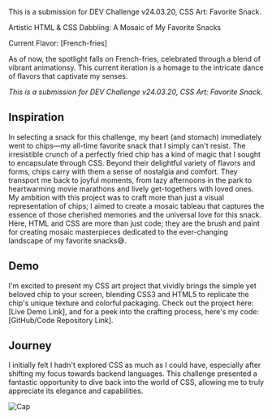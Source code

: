 This is a submission for DEV Challenge v24.03.20, CSS Art: Favorite Snack.

Artistic HTML & CSS Dabbling: A Mosaic of My Favorite Snacks

 Current Flavor: [French-fries]

As of now, the spotlight falls on French-fries, celebrated through a blend of vibrant animationsy. 
This current iteration is a homage to the intricate dance of flavors that captivate my senses.

_This is a submission for DEV Challenge v24.03.20, CSS Art: Favorite Snack._

## Inspiration 
In selecting a snack for this challenge, my heart (and stomach) immediately went to chips—my all-time favorite snack that I simply can't resist. The irresistible crunch of a perfectly fried chip has a kind of magic that I sought to encapsulate through CSS. Beyond their delightful variety of flavors and forms, chips carry with them a sense of nostalgia and comfort. They transport me back to joyful moments, from lazy afternoons in the park to heartwarming movie marathons and lively get-togethers with loved ones. My ambition with this project was to craft more than just a visual representation of chips; I aimed to create a mosaic tableau that captures the essence of those cherished memories and the universal love for this snack. Here, HTML and CSS are more than just code; they are the brush and paint for creating mosaic masterpieces dedicated to the ever-changing landscape of my favorite snacks😅.

## Demo
I'm excited to present my CSS art project that vividly brings the simple yet beloved chip to your screen, blending CSS3 and HTML5 to replicate the chip's unique texture and colorful packaging. Check out the project here: [Live Demo Link], and for a peek into the crafting process, here's my code: [GitHub/Code Repository Link].

## Journey
I initially felt I hadn't explored CSS as much as I could have, especially after shifting my focus towards backend languages. This challenge presented a fantastic opportunity to dive back into the world of CSS, allowing me to truly appreciate its elegance and capabilities.


![Cap](https://github.com/Rouaa-Belhaj-Ali/css-art-favorite-snack-/assets/68033931/74124f15-b474-46de-b5b3-7b6f6d27beff)
